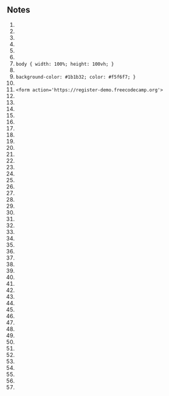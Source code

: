 ## Notes

1.
2.
3.
4.
5.
6.
7. `body { width: 100%; height: 100vh; }`
8. 
9. `background-color: #1b1b32; color: #f5f6f7; }`
10. 
11. `<form action='https://register-demo.freecodecamp.org'>`
12. 
13.
14.
15.
16.
17.
18.
19.
20.
21.
22.
23.
24.
25.
26.
27.
28.
29.
30.
31.
32.
33.
34.
35.
36.
37.
38.
39.
40.
41.
42.
43.
44.
45.
46.
47.
48.
49.
50.
51.
52.
53.
54.
55.
56.
57.
